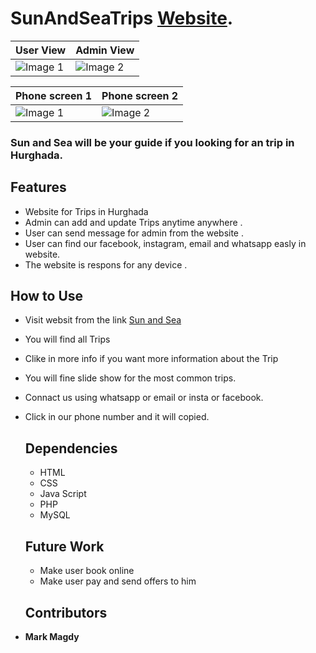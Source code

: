 # SunAndSeaTrips [Website](http://sunandseatrips.rf.gd/).



| User View | Admin View |
|---------|---------|
| ![Image 1](https://github.com/MarkMagdyShawky/SunAndSeaTrips/assets/106816564/b1e33f9a-0920-4390-a83c-565e0102d788) | ![Image 2](https://github.com/MarkMagdyShawky/SunAndSeaTrips/assets/106816564/ab6dca7f-348d-438d-8150-98669628cb8b) |


| Phone screen 1 | Phone screen 2 |
|---------|---------|
| ![Image 1](https://github.com/MarkMagdyShawky/SunAndSeaTrips/assets/106816564/8bbe55b5-e92b-432f-8911-91eee2c6d6f6) | ![Image 2](https://github.com/MarkMagdyShawky/SunAndSeaTrips/assets/106816564/ecd31e24-c321-44ce-b8a5-0ead4373e2a7) |


### Sun and Sea will be your guide if you looking for an trip in Hurghada. 

## Features
- Website for Trips in Hurghada
- Admin can add and update Trips anytime anywhere .
- User can send message for admin from the website .
- User can find our facebook, instagram, email and whatsapp easly in website.
- The website is respons for any device .


## How to Use
- Visit websit from the link [Sun and Sea](http://sunandseatrips.rf.gd/)
- You will find all Trips
- Clike in more info if you want more information about the Trip
- You will fine slide show for the most common trips.
- Connact us using whatsapp or email or insta or facebook.
- Click in our phone number and it will copied.

  ## Dependencies
  - HTML
  - CSS
  - Java Script
  - PHP
  - MySQL
    

  ## Future Work
  - Make user book online
  - Make user pay and send offers to him
 
  ## Contributors
- __Mark Magdy__
   
